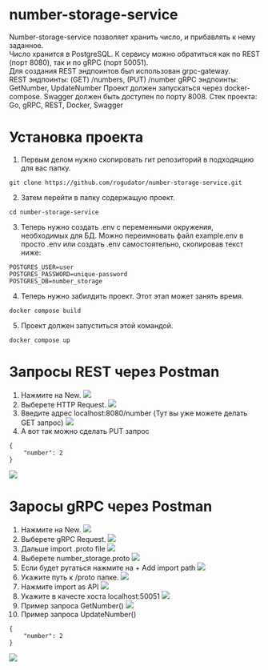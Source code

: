 # number-storage-service
Number-storage-service позволяет хранить число, и прибавлять к нему заданное.  
Число хранится в PostgreSQL.
К сервису можно обратиться как по REST (порт 8080), так и по gRPC (порт 50051).  
Для создания REST эндпоинтов был использован grpc-gateway.  
REST эндпоинты: (GET) /numbers, (PUT) /number
gRPC эндпоинты: GetNumber, UpdateNumber
Проект должен запускаться через docker-compose.
Swagger должен быть доступен по порту 8008.
Стек проекта: Go, gRPC, REST, Docker, Swagger
# Установка проекта
1. Первым делом нужно скопировать гит репозиторий в подходящию для вас папку.
```
git clone https://github.com/rogudator/number-storage-service.git
```
2. Затем перейти в папку содержащую проект.
```
cd number-storage-service
```
3. Теперь нужно создать .env с переменными окружения, необходимых для БД. Можно переимновать файл example.env в просто .env или создать .env самостоятельно, скопировав текст ниже:
```
POSTGRES_USER=user
POSTGRES_PASSWORD=unique-password
POSTGRES_DB=number_storage
```
4. Теперь нужно забилдить проект. Этот этап может занять время.
```
docker compose build
```
5. Проект должен запуститься этой командой.
```
docker compose up
```
# Запросы REST через Postman
1. Нажмите на New.
![](assets/postman1.png)
2. Выберете HTTP Request.
![](assets/postman2.png)
3. Введите адрес localhost:8080/number (Тут вы уже можете делать GET запрос)
![](assets/postman3.png)
4. А вот так можно сделать PUT запрос
```
{
    "number": 2
}
```
![](assets/postman4.png)
# Заросы gRPC через Postman
1. Нажмите на New.
![](assets/postman01.png)
2. Выберете gRPC Request.
![](assets/postman02.png)
3. Дальше import .proto file
![](assets/postman03.png)
4. Выберете number_storage.proto
![](assets/postman04.png)
5. Если будет ругаться нажмите на + Add import path
![](assets/postman05.png)
6. Укажите путь к /proto папке.
![](assets/postman06.png)
7. Нажмите import as API
![](assets/postman07.png)
8. Укажите в качесте хоста localhost:50051
![](assets/postman08.png)
9. Пример запроса GetNumber()
![](assets/postman09.png)
10. Пример запроса UpdateNumber()
```
{
    "number": 2
}
```
![](assets/postman10.png)